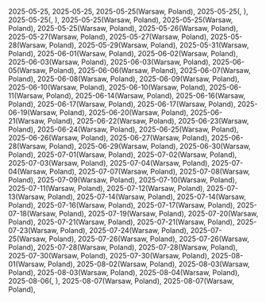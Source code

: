 2025-05-25,
2025-05-25,
2025-05-25(Warsaw, Poland),
2025-05-25(, ),
2025-05-25(, ),
2025-05-25(Warsaw, Poland),
2025-05-25(Warsaw, Poland),
2025-05-25(Warsaw, Poland),
2025-05-26(Warsaw, Poland),
2025-05-27(Warsaw, Poland),
2025-05-27(Warsaw, Poland),
2025-05-28(Warsaw, Poland),
2025-05-29(Warsaw, Poland),
2025-05-31(Warsaw, Poland),
2025-06-01(Warsaw, Poland),
2025-06-02(Warsaw, Poland),
2025-06-03(Warsaw, Poland),
2025-06-03(Warsaw, Poland),
2025-06-05(Warsaw, Poland),
2025-06-06(Warsaw, Poland),
2025-06-07(Warsaw, Poland),
2025-06-08(Warsaw, Poland),
2025-06-09(Warsaw, Poland),
2025-06-10(Warsaw, Poland),
2025-06-10(Warsaw, Poland),
2025-06-11(Warsaw, Poland),
2025-06-14(Warsaw, Poland),
2025-06-16(Warsaw, Poland),
2025-06-17(Warsaw, Poland),
2025-06-17(Warsaw, Poland),
2025-06-19(Warsaw, Poland),
2025-06-20(Warsaw, Poland),
2025-06-21(Warsaw, Poland),
2025-06-22(Warsaw, Poland),
2025-06-23(Warsaw, Poland),
2025-06-24(Warsaw, Poland),
2025-06-25(Warsaw, Poland),
2025-06-26(Warsaw, Poland),
2025-06-27(Warsaw, Poland),
2025-06-28(Warsaw, Poland),
2025-06-29(Warsaw, Poland),
2025-06-30(Warsaw, Poland),
2025-07-01(Warsaw, Poland),
2025-07-02(Warsaw, Poland),
2025-07-03(Warsaw, Poland),
2025-07-04(Warsaw, Poland),
2025-07-04(Warsaw, Poland),
2025-07-07(Warsaw, Poland),
2025-07-08(Warsaw, Poland),
2025-07-09(Warsaw, Poland),
2025-07-10(Warsaw, Poland),
2025-07-11(Warsaw, Poland),
2025-07-12(Warsaw, Poland),
2025-07-13(Warsaw, Poland),
2025-07-14(Warsaw, Poland),
2025-07-14(Warsaw, Poland),
2025-07-16(Warsaw, Poland),
2025-07-17(Warsaw, Poland),
2025-07-18(Warsaw, Poland),
2025-07-19(Warsaw, Poland),
2025-07-20(Warsaw, Poland),
2025-07-21(Warsaw, Poland),
2025-07-21(Warsaw, Poland),
2025-07-23(Warsaw, Poland),
2025-07-24(Warsaw, Poland),
2025-07-25(Warsaw, Poland),
2025-07-26(Warsaw, Poland),
2025-07-26(Warsaw, Poland),
2025-07-28(Warsaw, Poland),
2025-07-28(Warsaw, Poland),
2025-07-30(Warsaw, Poland),
2025-07-30(Warsaw, Poland),
2025-08-01(Warsaw, Poland),
2025-08-02(Warsaw, Poland),
2025-08-03(Warsaw, Poland),
2025-08-03(Warsaw, Poland),
2025-08-04(Warsaw, Poland),
2025-08-06(, ),
2025-08-07(Warsaw, Poland),
2025-08-07(Warsaw, Poland),
